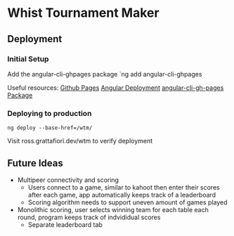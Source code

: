 # Whist Tournament Maker

## Deployment
### Initial Setup
Add the angular-cli-ghpages package
`ng add angular-cli-ghpages

Useful resources:
[Github Pages](https://pages.github.com/)
[Angular Deployment](https://angular.dev/tools/cli/deployment#automatic-deployment-with-the-cli)
[angular-cli-gh-pages Package](https://www.npmjs.com/package/angular-cli-ghpages)

### Deploying to production
`ng deploy --base-href=/wtm/`

Visit ross.grattafiori.dev/wtm to verify deployment

## Future Ideas
* Multipeer connectivity and scoring
    * Users connect to a game, similar to kahoot then enter their scores after each game, app automatically keeps track of a leaderboard
    * Scoring algorithm needs to support uneven amount of games played
* Monolithic scoring, user selects winning team for each table each round, program keeps track of indvididual scores
    * Separate leaderboard tab
